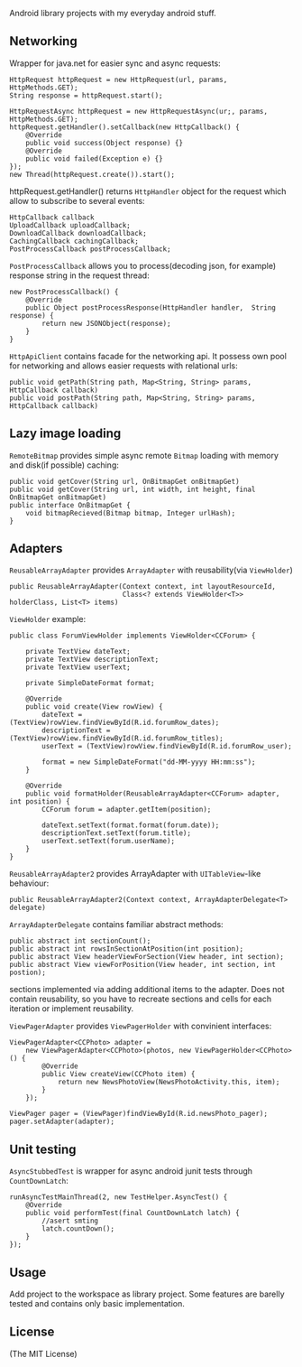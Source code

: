 Android library projects with my everyday android stuff.

## Networking ##

Wrapper for java.net for easier sync and async requests:

	HttpRequest httpRequest = new HttpRequest(url, params, HttpMethods.GET);
	String response = httpRequest.start();

	HttpRequestAsync httpRequest = new HttpRequestAsync(ur;, params, HttpMethods.GET);
    httpRequest.getHandler().setCallback(new HttpCallback() {
        @Override
        public void success(Object response) {}
        @Override
        public void failed(Exception e) {}
    });    
    new Thread(httpRequest.create()).start();

httpRequest.getHandler() returns `HttpHandler` object for the request which allow to subscribe to several events:

	HttpCallback callback
    UploadCallback uploadCallback;
    DownloadCallback downloadCallback;
    CachingCallback cachingCallback;
    PostProcessCallback postProcessCallback;

`PostProcessCallback` allows you to process(decoding json, for example) response string in the request thread:

	new PostProcessCallback() {
        @Override
        public Object postProcessResponse(HttpHandler handler,  String response) {
            return new JSONObject(response);
        }
    }

`HttpApiClient` contains facade for the networking api. It possess own pool for networking and allows easier requests with relational urls:

	public void getPath(String path, Map<String, String> params, HttpCallback callback)
	public void postPath(String path, Map<String, String> params, HttpCallback callback)

## Lazy image loading ##

`RemoteBitmap` provides simple async remote `Bitmap` loading with memory and disk(if possible) caching:

	public void getCover(String url, OnBitmapGet onBitmapGet)
    public void getCover(String url, int width, int height, final OnBitmapGet onBitmapGet)
    public interface OnBitmapGet {
        void bitmapRecieved(Bitmap bitmap, Integer urlHash);
    }

## Adapters ##

`ReusableArrayAdapter` provides `ArrayAdapter` with reusability(via `ViewHolder`)

	public ReusableArrayAdapter(Context context, int layoutResourceId,
                                Class<? extends ViewHolder<T>> holderClass, List<T> items)

`ViewHolder` example:

	public class ForumViewHolder implements ViewHolder<CCForum> {

	    private TextView dateText;
	    private TextView descriptionText;
	    private TextView userText;

	    private SimpleDateFormat format;

	    @Override
	    public void create(View rowView) {
	        dateText = (TextView)rowView.findViewById(R.id.forumRow_dates);
	        descriptionText = (TextView)rowView.findViewById(R.id.forumRow_titles);
	        userText = (TextView)rowView.findViewById(R.id.forumRow_user);

	        format = new SimpleDateFormat("dd-MM-yyyy HH:mm:ss");
	    }

	    @Override
	    public void formatHolder(ReusableArrayAdapter<CCForum> adapter, int position) {
	        CCForum forum = adapter.getItem(position);

	        dateText.setText(format.format(forum.date));
	        descriptionText.setText(forum.title);
	        userText.setText(forum.userName);
	    }
	}

`ReusableArrayAdapter2` provides ArrayAdapter with `UITableView`-like behaviour:

	public ReusableArrayAdapter2(Context context, ArrayAdapterDelegate<T> delegate)

`ArrayAdapterDelegate` contains familiar abstract methods:

	public abstract int sectionCount();
    public abstract int rowsInSectionAtPosition(int position);
    public abstract View headerViewForSection(View header, int section);
    public abstract View viewForPosition(View header, int section, int postion);	

sections implemented via adding additional items to the adapter. Does not contain reusability, so you have to recreate sections and cells for each iteration or implement reusability.

`ViewPagerAdapter` provides `ViewPagerHolder` with convinient interfaces:

	ViewPagerAdapter<CCPhoto> adapter =
        new ViewPagerAdapter<CCPhoto>(photos, new ViewPagerHolder<CCPhoto>() {
            @Override
            public View createView(CCPhoto item) {
                return new NewsPhotoView(NewsPhotoActivity.this, item);
            }
        });

    ViewPager pager = (ViewPager)findViewById(R.id.newsPhoto_pager);
    pager.setAdapter(adapter);	

## Unit testing ##

`AsyncStubbedTest` is wrapper for async android junit tests through `CountDownLatch`:

	runAsyncTestMainThread(2, new TestHelper.AsyncTest() {
        @Override
        public void performTest(final CountDownLatch latch) {
        	//asert smting                
            latch.countDown();                
        }
    });

## Usage ##

Add project to the workspace as library project. Some features are barelly tested and contains only basic implementation.

## License ##

(The MIT License)